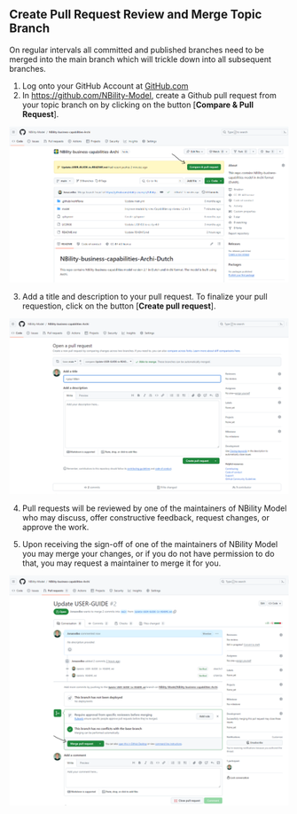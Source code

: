 ## Create Pull Request Review and Merge Topic Branch

On regular intervals all committed and published branches need to be merged into the main branch which will trickle down into all subsequent branches.

1. Log onto your GitHub Account at [GitHub.com](github.com) 
2. In <https://github.com/NBility-Model>, create a Github pull request from your topic branch on by clicking on the button [**Compare & Pull Request**].

![coArchi-create-pull-request](/images/Create%20Pull%20request.PNG)

3. Add a title and description to your pull request. To finalize your pull requestion, click on the button [**Create pull request**].

![coArchi-create-pull-request](/images/Create%20Pull%20request%20part%202.PNG)

4. Pull requests will be reviewed by one of the maintainers of NBility Model who may discuss, offer constructive feedback, request changes, or approve the work. 

5. Upon receiving the sign-off of one of the maintainers of NBility Model you may merge your changes, or if you do not have permission to do that, you may request a maintainer to merge it for you.

![coArchi-create-marge](/images/Review%20and%20merge.PNG)



